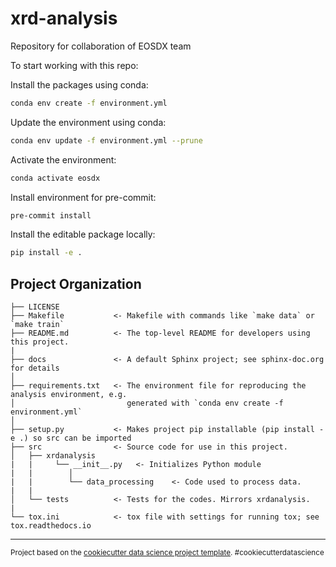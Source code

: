 # xrd-analysis
Repository for collaboration of EOSDX team

To start working with this repo:

Install the packages using conda:
```bash
conda env create -f environment.yml
```

Update the environment using conda:
```bash
conda env update -f environment.yml --prune
```

Activate the environment:
```bash
conda activate eosdx
```

Install environment for pre-commit:
```bash
pre-commit install
```

Install the editable package locally:
```bash
pip install -e .
```

Project Organization
------------

    ├── LICENSE
    ├── Makefile           <- Makefile with commands like `make data` or `make train`
    ├── README.md          <- The top-level README for developers using this project.
    |
    ├── docs               <- A default Sphinx project; see sphinx-doc.org for details
    │
    ├── requirements.txt   <- The environment file for reproducing the analysis environment, e.g.
    │                         generated with `conda env create -f environment.yml`
    │
    ├── setup.py           <- Makes project pip installable (pip install -e .) so src can be imported
    ├── src                <- Source code for use in this project.
    │   ├── xrdanalysis
    |   |     └── __init__.py   <- Initializes Python module
    |   |        │
    |   |        └── data_processing    <- Code used to process data.
    |   |
    │   └── tests          <- Tests for the codes. Mirrors xrdanalysis.
    |
    └── tox.ini            <- tox file with settings for running tox; see tox.readthedocs.io


--------

<p><small>Project based on the <a target="_blank" href="https://drivendata.github.io/cookiecutter-data-science/">cookiecutter data science project template</a>. #cookiecutterdatascience</small></p>
